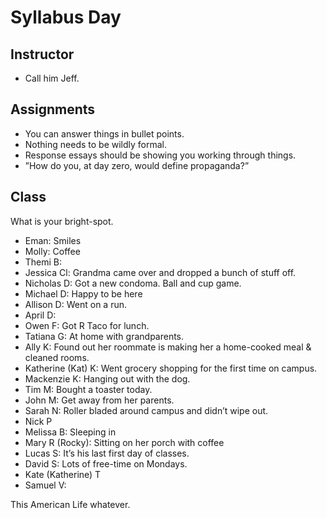 # Syllabus Day

## Instructor

* Call him Jeff.

## Assignments

* You can answer things in bullet points.
* Nothing needs to be wildly formal.
* Response essays should be showing you working through things.
* ”How do you, at day zero, would define propaganda?”

## Class

What is your bright-spot.

* Eman: Smiles
* Molly: Coffee
* Themi B:&#x20;
* Jessica Cl: Grandma came over and dropped a bunch of stuff off.
* Nicholas D: Got a new condoma. Ball and cup game.&#x20;
* Michael D: Happy to be here
* Allison D: Went on a run.
* April D:
* Owen F: Got R Taco for lunch.
* Tatiana G: At home with grandparents.
* Ally K: Found out her roommate is making her a home-cooked meal & cleaned rooms.
* Katherine (Kat) K: Went grocery shopping for the first time on campus.
* Mackenzie K: Hanging out with the dog.
* Tim M: Bought a toaster today.
* John M: Get away from her parents.
* Sarah N: Roller bladed around campus and didn’t wipe out.
* Nick P
* Melissa B: Sleeping in
* Mary R (Rocky): Sitting on her porch with coffee
* Lucas S: It’s his last first day of classes.
* David S: Lots of free-time on Mondays.
* Kate (Katherine) T
* Samuel V:&#x20;

This American Life whatever.&#x20;
